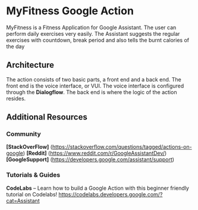 # MyFitness Google Action 

MyFitness is a Fitness Application for Google Assistant. The user can perform daily exercises very easily. The Assistant suggests the regular exercises with countdown, break period and also tells the burnt calories of the day

## Architecture

The action consists of two basic parts, a front end and a back end. The front end is the voice interface, or VUI. The voice interface is configured through the **Dialogflow**. The back end is where the logic of the action resides.

## Additional Resources

### Community 
**[StackOverFlow]** (https://stackoverflow.com/questions/tagged/actions-on-google)
**[Reddit]** (https://www.reddit.com/r/GoogleAssistantDev/)
**[GoogleSupport]** (https://developers.google.com/assistant/support)

### Tutorials & Guides
**CodeLabs** – Learn how to build a Google Action with this beginner friendly tutorial on Codelabs! https://codelabs.developers.google.com/?cat=Assistant


